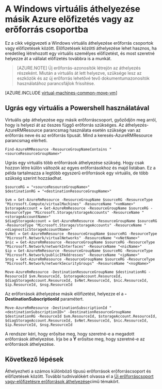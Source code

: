<properties
    pageTitle="Helyezze át a Windows virtuális |} Microsoft Azure"
    description="Egy Windows virtuális áthelyezése egy másik Azure előfizetés vagy az erőforrás csoportot az erőforrás-kezelő telepítési modell."
    services="virtual-machines-windows"
    documentationCenter=""
    authors="cynthn"
    manager="timlt"
    editor=""
    tags="azure-resource-manager"/>

<tags
    ms.service="virtual-machines-windows"
    ms.workload="infrastructure-services"
    ms.tgt_pltfrm="na"
    ms.devlang="na"
    ms.topic="article"
    ms.date="08/08/2016"
    ms.author="cynthn"/>

    


# <a name="move-a-windows-vm-to-another-azure-subscription-or-resource-group"></a>A Windows virtuális áthelyezése másik Azure előfizetés vagy az erőforrás csoportba 

Ez a cikk végigvezeti a Windows virtuális áthelyezése erőforrás csoportok vagy előfizetések között. Előfizetések közötti áthelyezése lehet hasznos, ha eredetileg létrehozott egy virtuális személyes előfizetést, és most szeretné helyezze át a vállalat előfizetés továbbra is a munkát.

> [AZURE.NOTE] Új erőforrás-azonosítók létrejön az áthelyezés részeként. Miután a virtuális át lett helyezve, szüksége lesz az eszközök és az új erőforrás lehetővé tevő dokumentumazonosítók használatához parancsfájlok frissítése. 


[AZURE.INCLUDE [virtual-machines-common-move-vm](../../includes/virtual-machines-common-move-vm.md)]


## <a name="use-powershell-to-move-a-vm"></a>Ugrás egy virtuális a Powershell használatával

Virtuális gép áthelyezése egy másik erőforráscsoport, győződjön meg arról, hogy is helyezi át az összes függő erőforrás szükséges. Az áthelyezés-AzureRMResource parancsmag használata esetén szüksége van az erőforrás neve és az erőforrás típusát. Mind a keresés-AzureRMResource parancsmag elérheti.

    Find-AzureRMResource -ResourceGroupNameContains "<sourceResourceGroupName>"
    

Ugrás egy virtuális több erőforrások áthelyezése szükség. Hogy csak hozzon létre külön változók az egyes erőforrásokhoz és majd listában. Ez a példa tartalmazza a legtöbb egyszerű erőforrások egy virtuális, de több szükség szerint hozzáadhat.

    $sourceRG = "<sourceResourceGroupName>"
    $destinationRG = "<destinationResourceGroupName>"
    
    $vm = Get-AzureRmResource -ResourceGroupName $sourceRG -ResourceType "Microsoft.Compute/virtualMachines" -ResourceName "<vmName>"
    $storageAccount = Get-AzureRmResource -ResourceGroupName $sourceRG -ResourceType "Microsoft.Storage/storageAccounts" -ResourceName "<storageAccountName>"
    $diagStorageAccount = Get-AzureRmResource -ResourceGroupName $sourceRG -ResourceType "Microsoft.Storage/storageAccounts" -ResourceName "<diagnosticStorageAccountName>"
    $vNet = Get-AzureRmResource -ResourceGroupName $sourceRG -ResourceType "Microsoft.Network/virtualNetworks" -ResourceName "<vNetName>"
    $nic = Get-AzureRmResource -ResourceGroupName $sourceRG -ResourceType "Microsoft.Network/networkInterfaces" -ResourceName "<nicName>"
    $ip = Get-AzureRmResource -ResourceGroupName $sourceRG -ResourceType "Microsoft.Network/publicIPAddresses" -ResourceName "<ipName>"
    $nsg = Get-AzureRmResource -ResourceGroupName $sourceRG -ResourceType "Microsoft.Network/networkSecurityGroups" -ResourceName "<nsgName>"
    
    Move-AzureRmResource -DestinationResourceGroupName $destinationRG -ResourceId $vm.ResourceId, $storageAccount.ResourceId, $diagStorageAccount.ResourceId, $vNet.ResourceId, $nic.ResourceId, $ip.ResourceId, $nsg.ResourceId

Az erőforrások áthelyezése másik előfizetést, helyezze el a **- DestinationSubscriptionId** paramétert. 

    Move-AzureRmResource -DestinationSubscriptionId "<destinationSubscriptionID>" -DestinationResourceGroupName $destinationRG -ResourceId $vm.ResourceId, $storageAccount.ResourceId, $diagStorageAccount.ResourceId, $vNet.ResourceId, $nic.ResourceId, $ip.ResourceId, $nsg.ResourceId



A rendszer kéri, hogy erősítse meg, hogy szeretné-e a megadott erőforrások áthelyezése. Írja be a **Y** erősítse meg, hogy szeretné-e az erőforrások áthelyezése.

  
## <a name="next-steps"></a>Következő lépések

Áthelyezheti a számos különböző típusú erőforrások erőforráscsoport és előfizetések között. További tudnivalókért olvassa el a [Új erőforráscsoport vagy-előfizetésre erőforrások áthelyezése](../resource-group-move-resources.md)című témakört.    